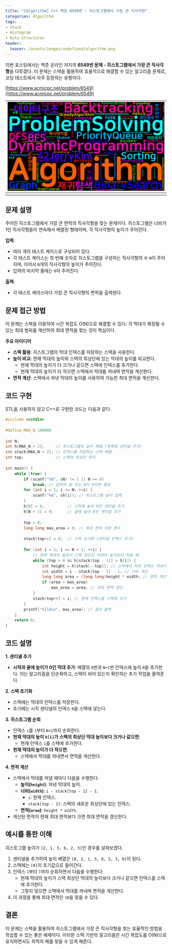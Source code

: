 ```yaml
---
title: "[Algorithm] C++ 백준 6549번 : 히스토그램에서 가장 큰 직사각형"
categories: Algorithm
tags:
- Stack
- Histogram
- Data Structures 
header:
  teaser: /assets/images/undefined/algorithm.png
---
```


이번 포스팅에서는 백준 온라인 저지의 **6549번 문제 - 히스토그램에서 가장 큰 직사각형**을 다루겠다. 이 문제는 스택을 활용하여 효율적으로 해결할 수 있는 알고리즘 문제로, 코딩 테스트에서 자주 등장하는 유형이다.

[https://www.acmicpc.net/problem/6549]{https://www.acmicpc.net/problem/6549}

|![](/assets/images/undefined/algorithm.png)|
|:---:|
||

## 문제 설명

주어진 히스토그램에서 가장 큰 면적의 직사각형을 찾는 문제이다. 히스토그램은 너비가 1인 직사각형들이 연속해서 배열된 형태이며, 각 직사각형의 높이가 주어진다.

**입력**:

- 여러 개의 테스트 케이스로 구성되어 있다.
- 각 테스트 케이스는 첫 번째 숫자로 히스토그램을 구성하는 직사각형의 수 `N`이 주어지며, 이어서 `N`개의 직사각형의 높이가 주어진다.
- 입력의 마지막 줄에는 `0`이 주어진다.

**출력**:

- 각 테스트 케이스마다 가장 큰 직사각형의 면적을 출력한다.

## 문제 접근 방법

이 문제는 스택을 이용하여 시간 복잡도 O(N)으로 해결할 수 있다. 각 막대가 확장될 수 있는 최대 범위를 계산하여 최대 면적을 찾는 것이 핵심이다.

**주요 아이디어**

- **스택 활용**: 히스토그램의 막대 인덱스를 저장하는 스택을 사용한다.
- **높이 비교**: 현재 막대의 높이와 스택의 최상단에 있는 막대의 높이를 비교한다.
  - 현재 막대의 높이가 더 크거나 같으면 스택에 인덱스를 추가한다.
  - 현재 막대의 높이가 더 작으면 스택에서 막대를 꺼내며 면적을 계산한다.
- **면적 계산**: 스택에서 꺼낸 막대의 높이를 사용하여 가능한 최대 면적을 계산한다.

## 코드 구현

STL을 사용하지 않고 C++로 구현한 코드는 다음과 같다.

```cpp
#include <cstdio>

#define MAX_N 100000

int N;
int h[MAX_N + 2];     // 히스토그램의 높이 배열 (양쪽에 센티넬 추가)
int stack[MAX_N + 2]; // 인덱스를 저장하는 스택 배열
int top;              // 스택의 최상단 위치

int main() {
    while (true) {
        if (scanf("%d", &N) != 1 || N == 0)
            break; // 입력의 끝 또는 N이 0이면 종료
        for (int i = 1; i <= N; ++i) {
            scanf("%d", &h[i]); // 히스토그램 높이 입력
        }
        h[0] = 0;          // 시작에 높이 0인 센티넬 추가
        h[N + 1] = 0;      // 끝에 높이 0인 센티넬 추가

        top = 0;
        long long max_area = 0; // 최대 면적 저장 변수

        stack[top++] = 0;  // 스택 초기화 (센티넬 인덱스 추가)

        for (int i = 1; i <= N + 1; ++i) {
            // 현재 막대의 높이가 스택 최상단 막대의 높이보다 작을 때
            while (top > 0 && h[stack[top - 1]] > h[i]) {
                int height = h[stack[--top]]; // 스택에서 막대 인덱스 꺼내기
                int width = i - stack[top - 1] - 1; // 너비 계산
                long long area = (long long)height * width; // 면적 계산
                if (area > max_area)
                    max_area = area; // 최대 면적 갱신
            }
            stack[top++] = i; // 현재 인덱스를 스택에 추가
        }
        printf("%lld\n", max_area); // 결과 출력
    }
    return 0;
}
```

## 코드 설명

**1. 센티넬 추가**

- **시작과 끝에 높이가 0인 막대 추가**: 배열의 `0`번과 `N+1`번 인덱스에 높이 `0`을 추가한다. 이는 알고리즘을 단순화하고, 스택이 비어 있는지 확인하는 추가 작업을 줄여준다.

**2. 스택 초기화**

- 스택에는 막대의 인덱스를 저장한다.
- 초기에는 시작 센티넬의 인덱스 `0`을 스택에 넣는다.

**3. 히스토그램 순회**

- 인덱스 `i`를 `1`부터 `N+1`까지 순회한다.
- **현재 막대의 높이 `h[i]`가 스택의 최상단 막대 높이보다 크거나 같으면**:
  - 현재 인덱스 `i`를 스택에 추가한다.
- **현재 막대의 높이가 더 작으면**:
  - 스택에서 막대를 꺼내면서 면적을 계산한다.

**4. 면적 계산**

- 스택에서 막대를 꺼낼 때마다 다음을 수행한다:
  - **높이(`height`)**: 꺼낸 막대의 높이.
  - **너비(`width`)**: `i - stack[top - 1] - 1`.
    - `i`: 현재 인덱스.
    - `stack[top - 1]`: 스택의 새로운 최상단에 있는 인덱스.
  - **면적(`area`)**: `height * width`.
- 계산된 면적이 현재 최대 면적보다 크면 최대 면적을 갱신한다.

## 예시를 통한 이해

히스토그램 높이가 `[2, 1, 5, 6, 2, 3]`인 경우를 살펴보겠다.

1. 센티넬을 추가하여 높이 배열은 `[0, 2, 1, 5, 6, 2, 3, 0]`이 된다.
2. 스택에는 `[0]`이 초기값으로 들어간다.
3. 인덱스 `1`부터 `7`까지 순회하면서 다음을 수행한다:
   - 현재 막대의 높이가 스택 최상단 막대의 높이보다 크거나 같으면 인덱스를 스택에 추가한다.
   - 그렇지 않으면 스택에서 막대를 꺼내며 면적을 계산한다.
4. 이 과정을 통해 최대 면적인 `10`을 찾을 수 있다.

## 결론

이 문제는 스택을 활용하여 히스토그램에서 가장 큰 직사각형을 찾는 효율적인 방법을 학습할 수 있는 좋은 예제이다. 이러한 스택 기반의 알고리즘은 시간 복잡도를 O(N)으로 유지하면서도 최적의 해를 찾을 수 있게 해준다.
